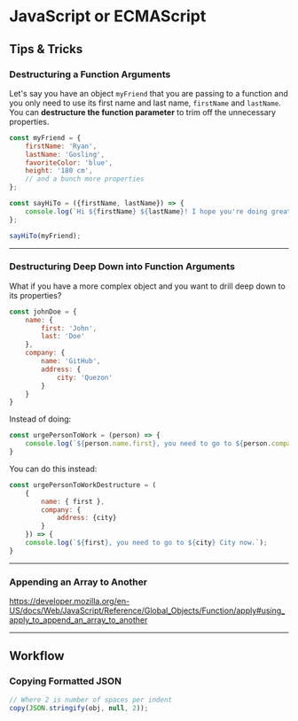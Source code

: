 # JavaScript or ECMAScript
## Tips & Tricks
### Destructuring a Function Arguments
Let's say you have an object `myFriend` that you are passing to a function and you only need to use its first name and last name, `firstName` and `lastName`. You can **destructure the function parameter** to trim off the unnecessary properties.

```javaScript
const myFriend = {
    firstName: 'Ryan',
    lastName: 'Gosling',
    favoriteColor: 'blue',
    height: '180 cm',
    // and a bunch more properties
};

const sayHiTo = ({firstName, lastName}) => {
    console.log(`Hi ${firstName} ${lastName}! I hope you're doing great!`);
};

sayHiTo(myFriend);
```
---
### Destructuring Deep Down into Function Arguments
What if you have a more complex object and you want to drill deep down to its properties?
```javascript
const johnDoe = {
    name: {
        first: 'John',
        last: 'Doe'
    },
    company: {
        name: 'GitHub',
        address: {
            city: 'Quezon'
        }
    }
}
```
Instead of doing:
```javascript
const urgePersonToWork = (person) => {
    console.log(`${person.name.first}, you need to go to ${person.company.address.city} City now.`);
}
```

You can do this instead:
```javascript
const urgePersonToWorkDestructure = (
    {
        name: { first },
        company: { 
            address: {city}
        }
    }) => {
    console.log(`${first}, you need to go to ${city} City now.`);
}
```

---
### Appending an Array to Another
https://developer.mozilla.org/en-US/docs/Web/JavaScript/Reference/Global_Objects/Function/apply#using_apply_to_append_an_array_to_another

---

## Workflow
### Copying Formatted JSON
```javascript
// Where 2 is number of spaces per indent
copy(JSON.stringify(obj, null, 2));
```
